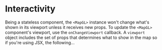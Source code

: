# Interactivity

Being a stateless component, the `<MapGL>` instance won't change what's shown in its viewport unless it receives new props. To update the `<MapGL>` component's viewport, use the `onChangeViewport` callback. A `viewport` object includes the set of props that determines what to show in the map so if you're using JSX, the following...
